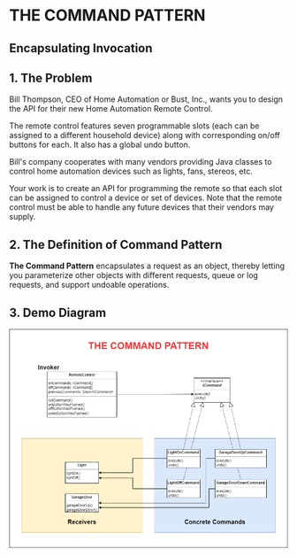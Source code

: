 # THE COMMAND PATTERN
## Encapsulating Invocation
## 1. The Problem

Bill Thompson, CEO of Home Automation or Bust, Inc., wants you to design the API for their new Home Automation Remote Control.

The remote control features seven programmable slots (each can be assigned to a different household device) along with corresponding on/off buttons for each. It also has a global undo button.

Bill's company cooperates with many vendors providing Java classes to control home automation devices such as lights, fans, stereos, etc.

Your work is to create an API for programming the remote so that each slot can be assigned to control a device or set of devices. Note that the remote control must be able to handle any future devices that their vendors may supply.

## 2. The Definition of Command Pattern

**The Command Pattern** encapsulates a request as an object, thereby letting you parameterize other objects with different requests, queue or log requests, and support undoable operations.

## 3. Demo Diagram
![Diagram](../.doc/06-command-pattern.png)
